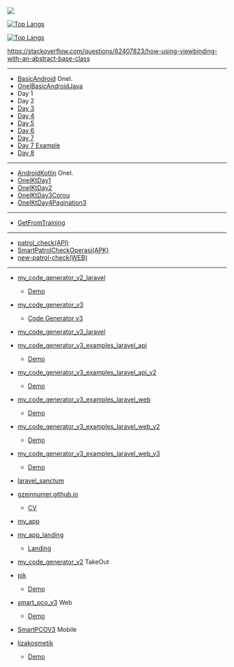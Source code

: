 <img src="https://github-readme-stats.vercel.app/api?username=gzeinnumer">

[![Top Langs](https://github-readme-stats.vercel.app/api/top-langs/?username=gzeinnumer&layout=compact)](https://github.com/gzeinnumer/github-readme-stats)

[![Top Langs](https://github-readme-stats.vercel.app/api/top-langs/?username=gzeinnumer)](https://github.com/gzeinnumer/github-readme-stats)

https://stackoverflow.com/questions/62407823/how-using-viewbinding-with-an-abstract-base-class

---

- [BasicAndroid](https://github.com/ipaddr/BasicAndroid) OneI.
- [OneIBasicAndroidJava](https://github.com/gzeinnumer/OneIBasicAndroidJava)
- Day 1
- Day 2
- [Day 3](https://github.com/gzeinnumer/OneIDay3)
- [Day 4](https://github.com/gzeinnumer/OneIDay4)
- [Day 5](https://github.com/gzeinnumer/OneIDay5)
- [Day 6](https://github.com/gzeinnumer/OneIDay6)
- [Day 7](https://github.com/gzeinnumer/OneIDay7)
- [Day 7 Example](https://github.com/gzeinnumer/OneIDay7Example)
- [Day 8](https://github.com/gzeinnumer/OneIDay8)

---

- [AndroidKotlin](https://github.com/ipaddr/AndroidKotlin) OneI.
- [OneIKtDay1](https://github.com/gzeinnumer/OneIKtDay1)
- [OneIKtDay2](https://github.com/gzeinnumer/OneIKtDay2)
- [OneIKtDay3Corou](https://github.com/gzeinnumer/CoroutinesRetrofitExample)
- [OneIKtDay4Pagination3](https://github.com/gzeinnumer/OneIKtDay4Pagination3)

---

- [GetFromTraining](https://github.com/gzeinnumer/GetFromTraining)

---

- [patrol_check(API)](https://github.com/gzeinnumer/patrol_check)
- [SmartPatrolCheckOperasi(APK)](https://github.com/gzeinnumer/SmartPatrolCheckOperasi)
- [new-patrol-check(WEB)](https://github.com/gzeinnumer/new-patrol-check)

---

- [my_code_generator_v2_laravel](https://github.com/gzeinnumer/my_code_generator_v2_laravel)
  - [Demo](https://demo-laravel.gzeinnumer.com/)
- [my_code_generator_v3](https://github.com/gzeinnumer/my_code_generator_v3)
  - [Code Generator v3](https://codegenerator.gzeinnumer.com/)
- [my_code_generator_v3_laravel](https://github.com/gzeinnumer/my_code_generator_v3_laravel)
- [my_code_generator_v3_examples_laravel_api](https://github.com/gzeinnumer/my_code_generator_v3_examples_laravel_api)
  - [Demo](https://demo-v3-laravelapi.gzeinnumer.com/)
- [my_code_generator_v3_examples_laravel_api_v2](https://github.com/gzeinnumer/my_code_generator_v3_examples_laravel_api_v2)
  - [Demo](https://demo-v3-laravelapiv2.gzeinnumer.com/)
- [my_code_generator_v3_examples_laravel_web](https://github.com/gzeinnumer/my_code_generator_v3_examples_laravel_web)
  - [Demo](https://demo-v3-laravelweb.gzeinnumer.com/login)
- [my_code_generator_v3_examples_laravel_web_v2](https://github.com/gzeinnumer/my_code_generator_v3_examples_laravel_web_v2)
  - [Demo](https://demo-v3-laravelwebv2.gzeinnumer.com/login)
- [my_code_generator_v3_examples_laravel_web_v3](https://github.com/gzeinnumer/my_code_generator_v3_examples_laravel_web_v3)
  - [Demo](https://demo-v3-laravelwebv3.gzeinnumer.com/login)
- [laravel_sanctum](https://github.com/gzeinnumer/laravel_sanctum)
- [gzeinnumer.github.io](https://github.com/gzeinnumer/gzeinnumer.github.io)
  - [CV](https://cv.gzeinnumer.com/)

- [my_app](https://github.com/gzeinnumer/my_app)
- [my_app_landing](https://github.com/gzeinnumer/my_app_landing)
  - [Landing](https://gzeinnumer.com/)
- [my_code_generator_v2](https://github.com/gzeinnumer/my_code_generator_v2) TakeOut

- [pik](https://github.com/gzeinnumer/pik)
  - [Demo](https://demo-pik.gzeinnumer.com/login)
- [smart_pco_v3](https://github.com/gzeinnumer/smart_pco_v3) Web
  - [Demo](https://demo-smartpcov3.gzeinnumer.com/login)
- [SmartPCOV3](https://github.com/gzeinnumer/SmartPCOV3) Mobile
- [lizakosmetik](https://github.com/gzeinnumer/lizakosmetik)
  - [Demo](https://lizakosmetik.gzeinnumer.com/login)